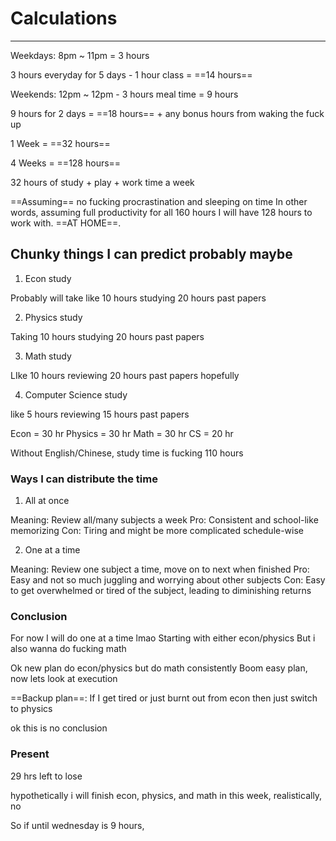 # Calculations
---

Weekdays: 8pm ~ 11pm = 3 hours

3 hours everyday for 5 days - 1 hour class = ==14 hours==

Weekends: 12pm ~ 12pm - 3 hours meal time = 9 hours

9 hours for 2 days = ==18 hours== + any bonus hours from waking the fuck up

1 Week = ==32 hours==

4 Weeks = ==128 hours==

32 hours of study + play + work time a week

==Assuming== no fucking procrastination and sleeping on time
In other words, assuming full productivity for all 160 hours
I will have 128 hours to work with. ==AT HOME==.

## Chunky things I can predict probably maybe

1. Econ study

Probably will take like 10 hours studying 20 hours past papers

2. Physics study

Taking 10 hours studying 20 hours past papers

3. Math study

LIke 10 hours reviewing 20 hours past papers hopefully

4. Computer Science study

like 5 hours reviewing 15 hours past papers

Econ = 30 hr
Physics = 30 hr
Math = 30 hr
CS = 20 hr

Without English/Chinese, study time is fucking 110 hours

### Ways I can distribute the time
1. All at once

Meaning: Review all/many subjects a week
Pro: Consistent and school-like memorizing
Con: Tiring and might be more complicated schedule-wise

2. One at a time

Meaning: Review one subject a time, move on to next when finished
Pro: Easy and not so much juggling and worrying about other subjects
Con: Easy to get overwhelmed or tired of the subject, leading to diminishing returns

### Conclusion
For now I will do one at a time lmao
Starting with either econ/physics
But i also wanna do fucking math

Ok new plan do econ/physics but do math consistently
Boom easy plan, now lets look at execution

==Backup plan==: If I get tired or just burnt out from econ then just switch to physics

ok this is no conclusion

### Present

29 hrs left to lose

hypothetically i will finish econ, physics, and math in this week, realistically, no

So if until wednesday is 9 hours, 